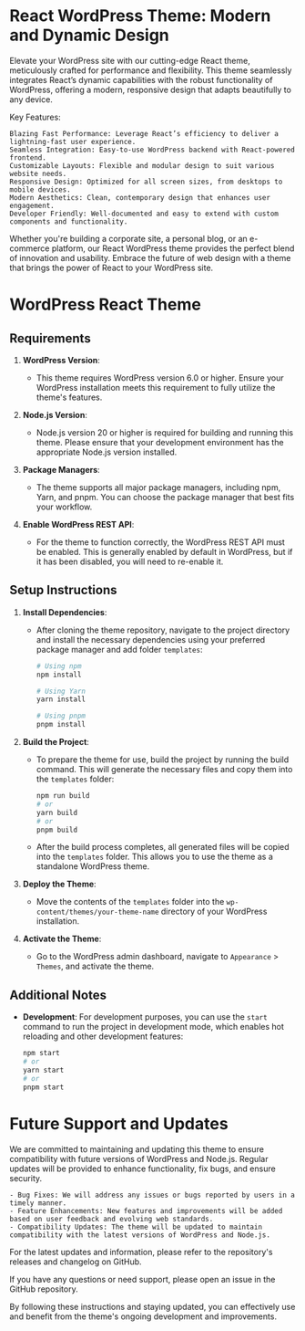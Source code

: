 # React WordPress Theme: Modern and Dynamic Design

Elevate your WordPress site with our cutting-edge React theme, meticulously crafted for performance and flexibility. This theme seamlessly integrates React’s dynamic capabilities with the robust functionality of WordPress, offering a modern, responsive design that adapts beautifully to any device.

Key Features:

    Blazing Fast Performance: Leverage React’s efficiency to deliver a lightning-fast user experience.
    Seamless Integration: Easy-to-use WordPress backend with React-powered frontend.
    Customizable Layouts: Flexible and modular design to suit various website needs.
    Responsive Design: Optimized for all screen sizes, from desktops to mobile devices.
    Modern Aesthetics: Clean, contemporary design that enhances user engagement.
    Developer Friendly: Well-documented and easy to extend with custom components and functionality.

Whether you're building a corporate site, a personal blog, or an e-commerce platform, our React WordPress theme provides the perfect blend of innovation and usability. Embrace the future of web design with a theme that brings the power of React to your WordPress site.

# WordPress React Theme

## Requirements

1. **WordPress Version**:
   - This theme requires WordPress version 6.0 or higher. Ensure your WordPress installation meets this requirement to fully utilize the theme's features.

2. **Node.js Version**:
   - Node.js version 20 or higher is required for building and running this theme. Please ensure that your development environment has the appropriate Node.js version installed.

3. **Package Managers**:
   - The theme supports all major package managers, including npm, Yarn, and pnpm. You can choose the package manager that best fits your workflow.

4. **Enable WordPress REST API**:
   - For the theme to function correctly, the WordPress REST API must be enabled. This is generally enabled by default in WordPress, but if it has been disabled, you will need to re-enable it.

## Setup Instructions

1. **Install Dependencies**:
   - After cloning the theme repository, navigate to the project directory and install the necessary dependencies using your preferred package manager and add folder `templates`:

     ```sh
     # Using npm
     npm install

     # Using Yarn
     yarn install

     # Using pnpm
     pnpm install
     ```

2. **Build the Project**:
   - To prepare the theme for use, build the project by running the build command. This will generate the necessary files and copy them into the `templates` folder:

     ```sh
     npm run build 
     # or
     yarn build
     # or
     pnpm build
     ```

   - After the build process completes, all generated files will be copied into the `templates` folder. This allows you to use the theme as a standalone WordPress theme.

3. **Deploy the Theme**:
   - Move the contents of the `templates` folder into the `wp-content/themes/your-theme-name` directory of your WordPress installation.

4. **Activate the Theme**:
   - Go to the WordPress admin dashboard, navigate to `Appearance` > `Themes`, and activate the theme.

## Additional Notes

- **Development**: For development purposes, you can use the `start` command to run the project in development mode, which enables hot reloading and other development features:

  ```sh
  npm start
  # or
  yarn start
  # or
  pnpm start

# Future Support and Updates

We are committed to maintaining and updating this theme to ensure compatibility with future versions of WordPress and Node.js. Regular updates will be provided to enhance functionality, fix bugs, and ensure security.

    - Bug Fixes: We will address any issues or bugs reported by users in a timely manner.
    - Feature Enhancements: New features and improvements will be added based on user feedback and evolving web standards.
    - Compatibility Updates: The theme will be updated to maintain compatibility with the latest versions of WordPress and Node.js.

For the latest updates and information, please refer to the repository's releases and changelog on GitHub.

If you have any questions or need support, please open an issue in the GitHub repository.

By following these instructions and staying updated, you can effectively use and benefit from the theme's ongoing development and improvements.